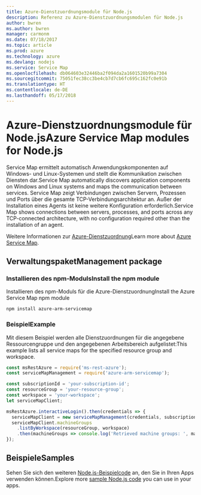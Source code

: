 ```yaml
---
title: Azure-Dienstzuordnungsmodule für Node.js
description: Referenz zu Azure-Dienstzuordnungsmodulen für Node.js
author: bwren
ms.author: bwren
manager: carmonm
ms.date: 07/18/2017
ms.topic: article
ms.prod: azure
ms.technology: azure
ms.devlang: nodejs
ms.service: Service Map
ms.openlocfilehash: db064603e32446ba2f094da2a1601520b99a7304
ms.sourcegitcommit: 75051fec38cc3be4cb7d7cb6fc695c162fc0e91b
ms.translationtype: HT
ms.contentlocale: de-DE
ms.lasthandoff: 05/17/2018
---
```

# <a name="azure-service-map-modules-for-nodejs"></a><span data-ttu-id="1dc33-103">Azure-Dienstzuordnungsmodule für Node.js</span><span class="sxs-lookup"><span data-stu-id="1dc33-103">Azure Service Map modules for Node.js</span></span>

<span data-ttu-id="1dc33-104">Service Map ermittelt automatisch Anwendungskomponenten auf Windows- und Linux-Systemen und stellt die Kommunikation zwischen Diensten dar.</span><span class="sxs-lookup"><span data-stu-id="1dc33-104">Service Map automatically discovers application components on Windows and Linux systems and maps the communication between services.</span></span> <span data-ttu-id="1dc33-105">Service Map zeigt Verbindungen zwischen Servern, Prozessen und Ports über die gesamte TCP-Verbindungsarchitektur an. Außer der Installation eines Agents ist keine weitere Konfiguration erforderlich.</span><span class="sxs-lookup"><span data-stu-id="1dc33-105">Service Map shows connections between servers, processes, and ports across any TCP-connected architecture, with no configuration required other than the installation of an agent.</span></span>

<span data-ttu-id="1dc33-106">Weitere Informationen zur [Azure-Dienstzuordnung](https://docs.microsoft.com/azure/operations-management-suite/operations-management-suite-service-map)</span><span class="sxs-lookup"><span data-stu-id="1dc33-106">Learn more about [Azure Service Map](https://docs.microsoft.com/azure/operations-management-suite/operations-management-suite-service-map).</span></span>

## <a name="management-package"></a><span data-ttu-id="1dc33-107">Verwaltungspaket</span><span class="sxs-lookup"><span data-stu-id="1dc33-107">Management package</span></span>

### <a name="install-the-npm-module"></a><span data-ttu-id="1dc33-108">Installieren des npm-Moduls</span><span class="sxs-lookup"><span data-stu-id="1dc33-108">Install the npm module</span></span>

<span data-ttu-id="1dc33-109">Installieren des npm-Moduls für die Azure-Dienstzuordnung</span><span class="sxs-lookup"><span data-stu-id="1dc33-109">Install the Azure Service Map npm module</span></span>

```bash
npm install azure-arm-servicemap
```

### <a name="example"></a><span data-ttu-id="1dc33-110">Beispiel</span><span class="sxs-lookup"><span data-stu-id="1dc33-110">Example</span></span>

<span data-ttu-id="1dc33-111">Mit diesem Beispiel werden alle Dienstzuordnungen für die angegebene Ressourcengruppe und den angegebenen Arbeitsbereich aufgelistet:</span><span class="sxs-lookup"><span data-stu-id="1dc33-111">This example lists all service maps for the specified resource group and workspace.</span></span>

```javascript
const msRestAzure = require('ms-rest-azure');
const serviceMapManagement = require('azure-arm-servicemap');

const subscriptionId = 'your-subscription-id';
const resourceGroup = 'your-resource-group';
const workspace = 'your-workspace';
let serviceMapClient;

msRestAzure.interactiveLogin().then(credentials => {
  serviceMapClient = new serviceMapManagement(credentials, subscriptionId);
  serviceMapClient.machineGroups
    .listByWorkspace(resourceGroup, workspace)
    .then(machineGroups => console.log('Retrieved machine groups: ', machineGroups));
});
```

## <a name="samples"></a><span data-ttu-id="1dc33-112">Beispiele</span><span class="sxs-lookup"><span data-stu-id="1dc33-112">Samples</span></span>

<span data-ttu-id="1dc33-113">Sehen Sie sich den weiteren [Node.js-Beispielcode](https://azure.microsoft.com/resources/samples/?platform=nodejs) an, den Sie in Ihren Apps verwenden können.</span><span class="sxs-lookup"><span data-stu-id="1dc33-113">Explore more [sample Node.js code](https://azure.microsoft.com/resources/samples/?platform=nodejs) you can use in your apps.</span></span>
